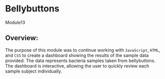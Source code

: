 # Bellybuttons
Module13

## Overview:
The purpose of this module was to continue working with `JavaScript`, `HTML`, and `CSS` to create a dashboard showing the results of the sample data provided. The data represents bacteria samples taken from bellybuttons. The dashboard is interactive, allowing the user to quickly review each sample subject individually. 

